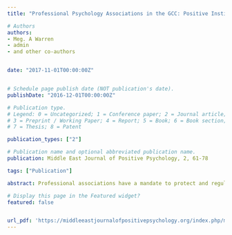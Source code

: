```yaml
---
title: "Professional Psychology Associations in the GCC: Positive Institutions Whose Time Has Come"

# Authors
authors:
- Meg. A Warren
- admin
- and other co-authors


date: "2017-11-01T00:00:00Z"


# Schedule page publish date (NOT publication's date).
publishDate: "2016-12-01T00:00:00Z"

# Publication type.
# Legend: 0 = Uncategorized; 1 = Conference paper; 2 = Journal article;
# 3 = Preprint / Working Paper; 4 = Report; 5 = Book; 6 = Book section;
# 7 = Thesis; 8 = Patent

publication_types: ["2"]

# Publication name and optional abbreviated publication name.
publication: Middle East Journal of Positive Psychology, 2, 61-78

tags: ["Publication"]

abstract: Professional associations have a mandate to protect and regulate those members deemed qualified to provide mental health services to the public. This is accomplished through supervision and policing of practitioners’ conduct, informed by an understanding of the application of ethics. Yet, in the Gulf Cooperation Council (GCC) countries, many hurdles preclude the development and maintenance of professional organizations, such as a lack of understanding of the range of services available within psychology, little professional oversight and no legal mandate for it, as well as a disinterest in professionalizing the field. Yet, by adopting a positive psychology framework, the current view from a focus on wrongdoing to a more positive approach that encourages psychologists to reach a state of professional excellence, can be accomplished via the notion of positive supervision, positive ethics, and virtuousness as an organizational trait. We explore multiple ways for how this can be accomplished in the region.

# Display this page in the Featured widget?
featured: false


url_pdf: 'https://middleeastjournalofpositivepsychology.org/index.php/mejpp/article/view/39'
---
```

